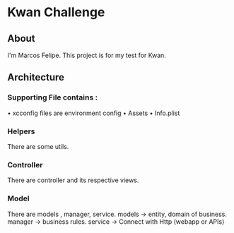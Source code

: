 #  Kwan Challenge

## About

I'm Marcos Felipe.
This project is for my test for Kwan. 


## Architecture

### Supporting File contains :
• xcconfig files are environment config
• Assets
• Info.plist

### Helpers 
There are some utils.

### Controller
There are controller and its respective views.

### Model 
There are models , manager, service. 
models -> entity, domain of business.
manager -> business rules.
service ->  Connect with Http (webapp or APIs)
 



